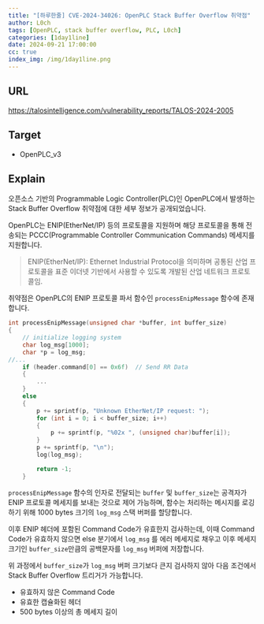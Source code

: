 ```yaml
---
title: "[하루한줄] CVE-2024-34026: OpenPLC Stack Buffer Overflow 취약점"
author: L0ch
tags: [OpenPLC, stack buffer overflow, PLC, L0ch]
categories: [1day1line]
date: 2024-09-21 17:00:00
cc: true
index_img: /img/1day1line.png
---
```

## URL

https://talosintelligence.com/vulnerability_reports/TALOS-2024-2005

## Target

- OpenPLC_v3

## Explain

오픈소스 기반의 Programmable Logic Controller(PLC)인 OpenPLC에서 발생하는 Stack Buffer Overflow 취약점에 대한 세부 정보가 공개되었습니다.

OpenPLC는 ENIP(EtherNet/IP) 등의 프로토콜을 지원하며 해당 프로토콜을 통해 전송되는 PCCC(Programmable Controller Communication Commands) 메세지를 지원합니다.

> ENIP(EtherNet/IP): Ethernet Industrial Protocol을 의미하며 공통된 산업 프로토콜을 표준 이더넷 기반에서 사용할 수 있도록 개발된 산업 네트워크 프로토콜임.
> 

취약점은 OpenPLC의 ENIP 프로토콜 파서 함수인 `processEnipMessage` 함수에 존재합니다.

```c
int processEnipMessage(unsigned char *buffer, int buffer_size)
{	
    // initialize logging system
    char log_msg[1000];
    char *p = log_msg;
//...
    if (header.command[0] == 0x6f)	// Send RR Data
    {
        ...
    }
    else
    {
        p += sprintf(p, "Unknown EtherNet/IP request: ");
        for (int i = 0; i < buffer_size; i++)
        {
            p += sprintf(p, "%02x ", (unsigned char)buffer[i]);
        }
        p += sprintf(p, "\n");
        log(log_msg);

        return -1;
    }
```

`processEnipMessage`  함수의 인자로 전달되는 `buffer` 및 `buffer_size`는 공격자가 ENIP 프로토콜 메세지를 보내는 것으로 제어 가능하며, 함수는 처리하는 메시지를 로깅하기 위해 1000 bytes 크기의 `log_msg` 스택 버퍼를 할당합니다.

이후 ENIP 헤더에 포함된 Command Code가 유효한지 검사하는데, 이때 Command Code가 유효하지 않으면 else 분기에서  `log_msg` 를 에러 메세지로 채우고 이후 메세지 크기인 `buffer_size`만큼의 공백문자를 `log_msg` 버퍼에 저장합니다. 

위 과정에서 `buffer_size`가 `log_msg` 버퍼 크기보다 큰지 검사하지 않아 다음 조건에서 Stack Buffer Overflow 트리거가 가능합니다.

- 유효하지 않은 Command Code
- 유효한 캡슐화된 헤더
- 500 bytes 이상의 총 메세지 길이